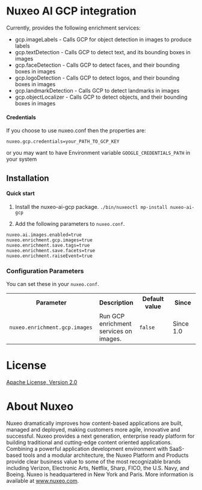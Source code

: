 # Nuxeo AI GCP integration

Currently, provides the following enrichment services:

* gcp.imageLabels - Calls GCP for object detection in images to produce labels
* gcp.textDetection - Calls GCP to detect text, and its bounding boxes in images
* gcp.faceDetection - Calls GCP to detect faces, and their bounding boxes in images
* gcp.logoDetection - Calls GCP to detect logos, and their bounding boxes in images
* gcp.landmarkDetection - Calls GCP to detect landmarks in images
* gcp.objectLocalizer - Calls GCP to detect objects, and their bounding boxes in images

#### Credentials

If you choose to use nuxeo.conf then the properties are:

```
nuxeo.gcp.credentials=your_PATH_TO_GCP_KEY
```

or you may want to have Environment variable `GOOGLE_CREDENTIALS_PATH` in your system

## Installation

#### Quick start

1. Install the nuxeo-ai-gcp package. `./bin/nuxeoctl mp-install nuxeo-ai-gcp`

2. Add the following parameters to `nuxeo.conf`.

```
nuxeo.ai.images.enabled=true
nuxeo.enrichment.gcp.images=true
nuxeo.enrichment.save.tags=true
nuxeo.enrichment.save.facets=true
nuxeo.enrichment.raiseEvent=true
```

### Configuration Parameters

You can set these in your `nuxeo.conf`.
<div class="table-scroll">
<table class="hover">
<tbody>
<tr>
<th width="250" colspan="1">Parameter</th>
<th colspan="1">Description</th>
<th width="250" colspan="1">Default value</th>
<th width="150" colspan="1">Since</th>
</tr>
<tr>
<tr>
<td colspan="1"><code>nuxeo.enrichment.gcp.images</code></td>
<td colspan="1">Run GCP enrichment services on images.</td>
<td colspan="1"><code>false</code></td>
<td colspan="1">Since 1.0</td>
</tr>
</tbody>
</table>
</div>

# License

[Apache License, Version 2.0](http://www.apache.org/licenses/LICENSE-2.0.html)

# About Nuxeo

Nuxeo dramatically improves how content-based applications are built, managed and deployed, making customers more agile,
innovative and successful. Nuxeo provides a next generation, enterprise ready platform for building traditional and
cutting-edge content oriented applications. Combining a powerful application development environment with SaaS-based
tools and a modular architecture, the Nuxeo Platform and Products provide clear business value to some of the most
recognizable brands including Verizon, Electronic Arts, Netflix, Sharp, FICO, the U.S. Navy, and Boeing. Nuxeo is
headquartered in New York and Paris. More information is available at www.nuxeo.com.
